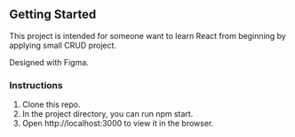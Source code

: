 ## Getting Started

This project is intended for someone want to learn React from beginning by applying small CRUD project.

Designed with Figma.

### Instructions

1. Clone this repo.
2. In the project directory, you can run npm start.
3. Open http://localhost:3000 to view it in the browser.
